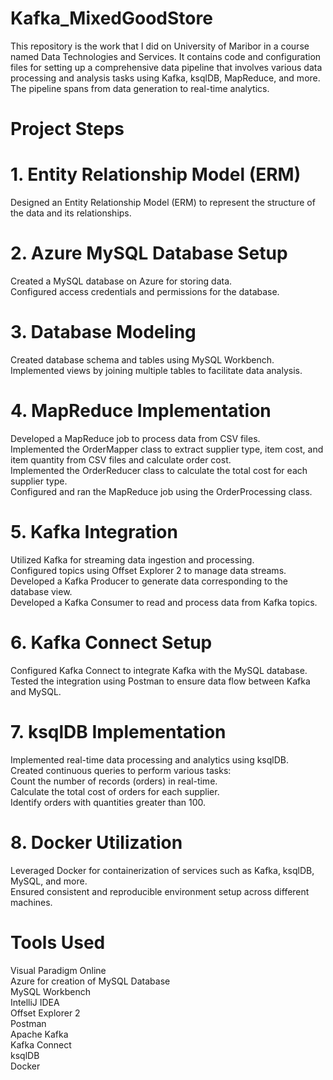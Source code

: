 # Kafka_MixedGoodStore

This repository is the work that I did on University of Maribor in a course named Data Technologies and Services. It contains code and configuration files for setting up a comprehensive data pipeline that involves various data processing and analysis tasks using Kafka, ksqlDB, MapReduce, and more. The pipeline spans from data generation to real-time analytics.  

# Project Steps
# 1. Entity Relationship Model (ERM)
Designed an Entity Relationship Model (ERM) to represent the structure of the data and its relationships.  
# 2. Azure MySQL Database Setup
Created a MySQL database on Azure for storing data.  
Configured access credentials and permissions for the database.  
# 3. Database Modeling
Created database schema and tables using MySQL Workbench.  
Implemented views by joining multiple tables to facilitate data analysis.  
# 4. MapReduce Implementation
Developed a MapReduce job to process data from CSV files.  
Implemented the OrderMapper class to extract supplier type, item cost, and item quantity from CSV files and calculate order cost.  
Implemented the OrderReducer class to calculate the total cost for each supplier type.   
Configured and ran the MapReduce job using the OrderProcessing class.  
# 5. Kafka Integration
Utilized Kafka for streaming data ingestion and processing.  
Configured topics using Offset Explorer 2 to manage data streams.  
Developed a Kafka Producer to generate data corresponding to the database view.  
Developed a Kafka Consumer to read and process data from Kafka topics.  
# 6. Kafka Connect Setup
Configured Kafka Connect to integrate Kafka with the MySQL database.  
Tested the integration using Postman to ensure data flow between Kafka and MySQL.  
# 7. ksqlDB Implementation
Implemented real-time data processing and analytics using ksqlDB.  
Created continuous queries to perform various tasks:  
Count the number of records (orders) in real-time.  
Calculate the total cost of orders for each supplier.  
Identify orders with quantities greater than 100.  

# 8. Docker Utilization
Leveraged Docker for containerization of services such as Kafka, ksqlDB, MySQL, and more.  
Ensured consistent and reproducible environment setup across different machines.  

# Tools Used
Visual Paradigm Online  
Azure for creation of  MySQL Database  
MySQL Workbench  
IntelliJ IDEA  
Offset Explorer 2  
Postman  
Apache Kafka  
Kafka Connect  
ksqlDB  
Docker  




